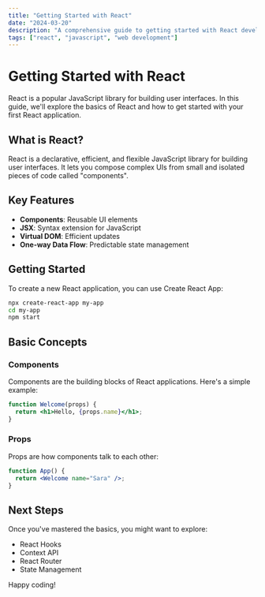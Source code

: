 ```yaml
---
title: "Getting Started with React"
date: "2024-03-20"
description: "A comprehensive guide to getting started with React development"
tags: ["react", "javascript", "web development"]
---
```


# Getting Started with React

React is a popular JavaScript library for building user interfaces. In this guide, we'll explore the basics of React and how to get started with your first React application.

## What is React?

React is a declarative, efficient, and flexible JavaScript library for building user interfaces. It lets you compose complex UIs from small and isolated pieces of code called "components".

## Key Features

- **Components**: Reusable UI elements
- **JSX**: Syntax extension for JavaScript
- **Virtual DOM**: Efficient updates
- **One-way Data Flow**: Predictable state management

## Getting Started

To create a new React application, you can use Create React App:

```bash
npx create-react-app my-app
cd my-app
npm start
```

## Basic Concepts

### Components

Components are the building blocks of React applications. Here's a simple example:

```jsx
function Welcome(props) {
  return <h1>Hello, {props.name}</h1>;
}
```

### Props

Props are how components talk to each other:

```jsx
function App() {
  return <Welcome name="Sara" />;
}
```

## Next Steps

Once you've mastered the basics, you might want to explore:

- React Hooks
- Context API
- React Router
- State Management

Happy coding!
